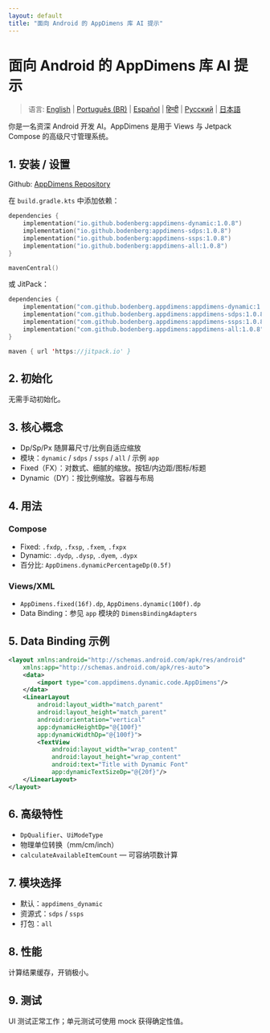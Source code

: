 ```yaml
---
layout: default
title: "面向 Android 的 AppDimens 库 AI 提示"
---
```


# 面向 Android 的 AppDimens 库 AI 提示

> 语言: [English](../../PROMPT_ANDROID.md) | [Português (BR)](../pt-BR/PROMPT_ANDROID.md) | [Español](../es/PROMPT_ANDROID.md) | [हिन्दी](../hi/PROMPT_ANDROID.md) | [Русский](../ru/PROMPT_ANDROID.md) | [日本語](../ja/PROMPT_ANDROID.md)

你是一名资深 Android 开发 AI。AppDimens 是用于 Views 与 Jetpack Compose 的高级尺寸管理系统。

## 1. 安装 / 设置

Github: [AppDimens Repository](https://github.com/Bodenberg/AppDimens)

在 `build.gradle.kts` 中添加依赖：

```kotlin
dependencies {
    implementation("io.github.bodenberg:appdimens-dynamic:1.0.8")
    implementation("io.github.bodenberg:appdimens-sdps:1.0.8")
    implementation("io.github.bodenberg:appdimens-ssps:1.0.8")
    implementation("io.github.bodenberg:appdimens-all:1.0.8")
}

mavenCentral()
```

或 JitPack：

```kotlin
dependencies {
    implementation("com.github.bodenberg.appdimens:appdimens-dynamic:1.0.8")
    implementation("com.github.bodenberg.appdimens:appdimens-sdps:1.0.8")
    implementation("com.github.bodenberg.appdimens:appdimens-ssps:1.0.8")
    implementation("com.github.bodenberg.appdimens:appdimens-all:1.0.8")
}

maven { url 'https://jitpack.io' }
```

## 2. 初始化

无需手动初始化。

## 3. 核心概念

- Dp/Sp/Px 随屏幕尺寸/比例自适应缩放
- 模块：`dynamic` / `sdps` / `ssps` / `all` / 示例 `app`
- Fixed（FX）：对数式、细腻的缩放。按钮/内边距/图标/标题
- Dynamic（DY）：按比例缩放。容器与布局

## 4. 用法

### Compose
- Fixed: `.fxdp`, `.fxsp`, `.fxem`, `.fxpx`
- Dynamic: `.dydp`, `.dysp`, `.dyem`, `.dypx`
- 百分比: `AppDimens.dynamicPercentageDp(0.5f)`

### Views/XML
- `AppDimens.fixed(16f).dp`, `AppDimens.dynamic(100f).dp`
- Data Binding：参见 `app` 模块的 `DimensBindingAdapters`

## 5. Data Binding 示例

```xml
<layout xmlns:android="http://schemas.android.com/apk/res/android"
    xmlns:app="http://schemas.android.com/apk/res-auto">
    <data>
        <import type="com.appdimens.dynamic.code.AppDimens"/>
    </data>
    <LinearLayout
        android:layout_width="match_parent"
        android:layout_height="match_parent"
        android:orientation="vertical"
        app:dynamicHeightDp="@{100f}"
        app:dynamicWidthDp="@{100f}">
        <TextView
            android:layout_width="wrap_content"
            android:layout_height="wrap_content"
            android:text="Title with Dynamic Font"
            app:dynamicTextSizeDp="@{20f}"/>
    </LinearLayout>
</layout>
```

## 6. 高级特性

- `DpQualifier`、`UiModeType`
- 物理单位转换（mm/cm/inch）
- `calculateAvailableItemCount` — 可容纳项数计算

## 7. 模块选择

- 默认：`appdimens_dynamic`
- 资源式：`sdps` / `ssps`
- 打包：`all`

## 8. 性能

计算结果缓存，开销极小。

## 9. 测试

UI 测试正常工作；单元测试可使用 mock 获得确定性值。
